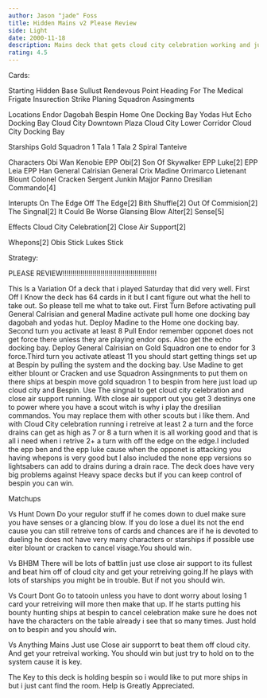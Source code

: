 ```yaml
---
author: Jason "jade" Foss
title: Hidden Mains v2 Please Review
side: Light
date: 2000-11-18
description: Mains deck that gets cloud city celebration working and just retreives tons of force.
rating: 4.5
---
```

Cards: 

Starting
Hidden Base
Sullust
Rendevous Point
Heading For The Medical Frigate
Insurection
Strike Planing
Squadron Assingments

Locations
Endor
Dagobah
Bespin
Home One Docking Bay
Yodas Hut
Echo Docking Bay
Cloud City Downtown Plaza
Cloud City Lower Corridor
Cloud City Docking Bay

Starships
Gold Squadron 1
Tala 1
Tala 2
Spiral
Tanteive


Characters
Obi Wan Kenobie
EPP Obi[2]
Son Of Skywalker
EPP Luke[2]
EPP Leia
EPP Han
General Calrisian
General Crix Madine
Orrimarco
Lietenant Blount
Colonel Cracken
Sergent Junkin
Majjor Panno
Dresilian Commando[4]

Interupts
On The Edge
Off The Edge[2]
Bith Shuffle[2]
Out Of Commision[2]
The Singnal[2]
It Could Be Worse
Glansing Blow
Alter[2]
Sense[5]

Effects
Cloud City Celebration[2]
Close Air Support[2]

Whepons[2]
Obis Stick
Lukes Stick 

Strategy: 

PLEASE REVIEW!!!!!!!!!!!!!!!!!!!!!!!!!!!!!!!!!!!!!!!!!!!!!!!

This Is a Variation Of a deck that i played Saturday that did very well. First Off I Know the deck has 64 cards in it but I cant figure out what the hell to take out. So please tell me what to take out.
First Turn Before activating pull General Calrisian and general Madine activate pull home one docking bay dagobah and yodas hut. Deploy Madine to the Home one docking bay. Second turn you activate at least 8 Pull Endor remember opponet does not get force there unless they are playing endor ops. Also get the echo docking bay. Deploy General Calrisian on Gold Squadron one to endor for 3 force.Third turn you activate atleast 11 you should start getting things set up at Bespin by pulling the system and the docking bay. Use Madine to get either blount or Cracken and use Squadron Assingnments to put them on there ships at bespin move gold squadron 1 to bespin from here just load up cloud city and Bespin.
  Use The singnal to get cloud city celebration and close air support running. With close air support out you get 3 destinys one to power where you have a scout witch is why i play the dresilian  commandos. You may replace them with other scouts but i like them. And with Cloud City celebration running i retreive at least 2 a turn and the force drains can get as high as 7 or 8 a turn when it is all working good and that is all i need when i retrive 2+ a turn with off the edge on the edge.I included the epp ben and the epp luke cause when the opponet is attacking you having whepons is very good but I also included the none epp versions so  lightsabers can add to drains during a drain race.
  The deck does have very big problems against Heavy space decks but if you can keep control of bespin you can win.

Matchups

Vs Hunt Down
Do your regulor stuff if he comes down to duel make sure you have senses or a glancing blow. If you do lose a duel its not the end cause you can still retreive tons of cards and chances are if he is devoted to dueling he does not have very many characters or starships if possible use eiter blount or cracken to cancel visage.You should win.

Vs BHBM
There will be lots of battlin just use close air support to its fullest and beat him off of cloud city and get your retreiving going.If he plays with lots of starships you might be in trouble. But if not you should win.

Vs Court
Dont Go to tatooin unless you have to dont worry about losing 1 card your retreiving will more then make that up. If he starts putting his bounty hunting ships at bespin to cancel celebration make sure he does not have the characters on the table already i see that so many times. Just hold on to bespin and you should win.

Vs Anything Mains
Just use Close air supporrt to beat them off cloud city. And get your retreival working. You should win but just try to hold on to the system cause it is key.

The Key to this deck is holding bespin so i would like to put more ships in but i just cant find the room. Help is Greatly Appreciated.  